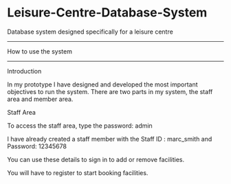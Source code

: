 # Leisure-Centre-Database-System
Database system designed specifically for a leisure centre
******************************************
How to use the system
******************************************
Introduction

In my prototype I have designed and developed the most important objectives to run the system. There are two parts in my system, the staff area and member area. 

Staff Area

To access the staff area, type the password: admin

I have already created a staff member with the Staff ID : marc_smith and Password: 12345678

You can use these details to sign in to add or remove facilities.

You will have to register to start booking facilities. 

